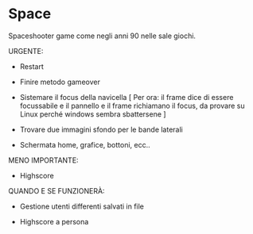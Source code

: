 # Space

Spaceshooter game come negli anni 90 nelle sale giochi.

URGENTE:

- Restart

- Finire metodo gameover

- Sistemare il focus della navicella
    [
    Per ora:
        il frame dice di essere focussabile e il pannello e il frame 
        richiamano il focus, da provare su Linux perché windows sembra sbattersene
    ]

- Trovare due immagini sfondo per le bande laterali

- Schermata home, grafice, bottoni, ecc..



MENO IMPORTANTE:

- Highscore 


QUANDO E SE FUNZIONERÀ:

- Gestione utenti differenti salvati in file

- Highscore a persona
